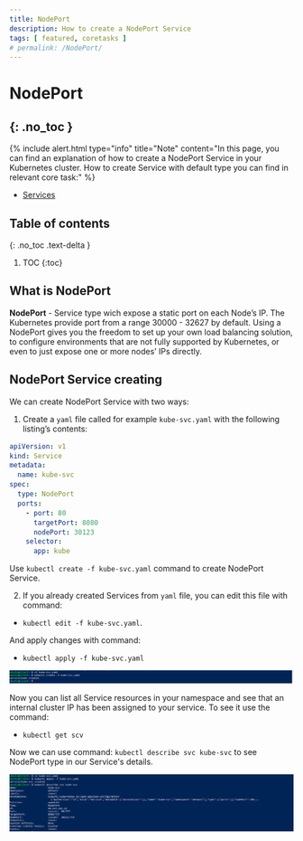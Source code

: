 ```yaml
---
title: NodePort
description: How to create a NodePort Service 
tags: [ featured, coretasks ]
# permalink: /NodePort/
---
```

# NodePort
{: .no_toc }
---

{% include alert.html type="info" title="Note" content="In this page, you can find an explanation of how to create a NodePort Service in your Kubernetes cluster. How to create Service with default type you can find in relevant core task:" %} 
 - <a href="https://ventus-ag.github.io/docs/docs/coretasks/Services">Services</a>


## Table of contents
{: .no_toc .text-delta }

1. TOC
{:toc}

## What is NodePort 

**NodePort** - Service type wich expose a static port on each Node’s IP. The Kubernetes provide port from a range 30000 - 32627 by default. Using a NodePort gives you the freedom to set up your own load balancing solution, to configure environments that are not fully supported by Kubernetes, or even to just expose one or more nodes’ IPs directly.

## NodePort Service creating

We can create NodePort Service with two ways:

1) Create a `yaml` file called for example `kube-svc.yaml` with the following listing’s contents: 

```yaml
apiVersion: v1
kind: Service
metadata:
  name: kube-svc
spec:
  type: NodePort  
  ports:
    - port: 80
      targetPort: 8080
      nodePort: 30123
    selector:
      app: kube
```   
Use `kubectl create -f kube-svc.yaml` command to create NodePort Service.

2) If you already created Services from `yaml` file, you can edit this file with command:
- `kubectl edit -f kube-svc.yaml`.

And apply changes with command: 
- `kubectl apply -f kube-svc.yaml`


![](../../assets/img/services/new_service_created.png) 

Now you can list all Service resources in your namespace and see
that an internal cluster IP has been assigned to your service. To see it use the command:
- `kubectl get scv` 

Now we can use command: `kubectl describe svc kube-svc` to see NodePort type in our Service's details.

![](../../assets/img/services/describe_nodeport.png)  






